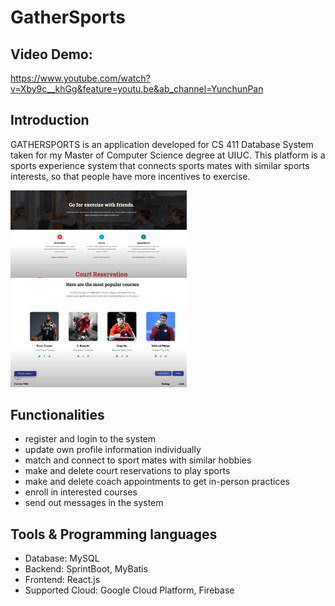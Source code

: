# GatherSports
## Video Demo:
https://www.youtube.com/watch?v=Xby9c__khGg&feature=youtu.be&ab_channel=YunchunPan
## Introduction

GATHERSPORTS is an application developed for CS 411 Database System taken for my Master of Computer Science degree at UIUC. This platform is a sports experience system that connects sports mates with similar sports interests, so that people have more incentives to exercise.

<img src=court_reservation.png  width=56% />
<img src=course_info.png  width=56% />


## Functionalities
- register and login to the system
- update own profile information individually
- match and connect to sport mates with similar hobbies
- make and delete court reservations to play sports
- make and delete coach appointments to get in-person practices
- enroll in interested courses
- send out messages in the system
## Tools & Programming languages
- Database: MySQL
- Backend: SprintBoot, MyBatis
- Frontend: React.js
- Supported Cloud: Google Cloud Platform, Firebase
